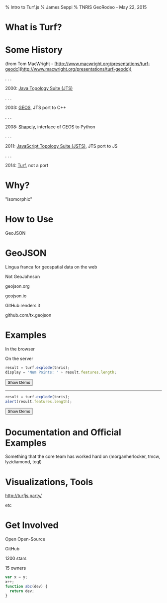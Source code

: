% Intro to Turf.js
% James Seppi
% TNRIS GeoRodeo - May 22, 2015

# What is Turf?


# Some History

(from Tom MacWright - [http://www.macwright.org/presentations/turf-geodc](http://www.macwright.org/presentations/turf-geodc))

. . .

2000: [Java Topology Suite (JTS)](http://tsusiatsoftware.net/jts/main.html)

. . .

2003: [GEOS](http://trac.osgeo.org/geos/), JTS port to C++

. . .

2008: [Shapely](http://toblerity.org/shapely/manual.html), interface of GEOS to Python

. . .

2011: [JavaScript Topology Suite (JSTS)](https://github.com/bjornharrtell/jsts), JTS port to JS

. . .

2014: [Turf](http://turfjs.org), not a port

# Why?



"Isomorphic"



# How to Use

GeoJSON

# GeoJSON

Lingua franca for geospatial data on the web

Not GeoJohnson

geojson.org

geojson.io

GitHub renders it

github.com/tx.geojson

# Examples

In the browser

On the server

```javascript
result = turf.explode(tnris);
display = 'Num Points: ' + result.features.length;
```

<button class="button">Show Demo</button>

<div class="map hide"></div>

---

```javascript
result = turf.explode(tnris);
alert(result.features.length);
```

<button class="button">Show Demo</button>

<div class="map hide"></div>

# Documentation and Official Examples

Something that the core team has worked hard on (morganherlocker, tmcw, lyzidiamond, tcql)

# Visualizations, Tools

http://turfjs.party/

etc

# Get Involved

Open Open-Source

GitHub

1200 stars

15 owners

```javascript
var x = y;
x++;
function abc(dev) {
  return dev;
}
```
